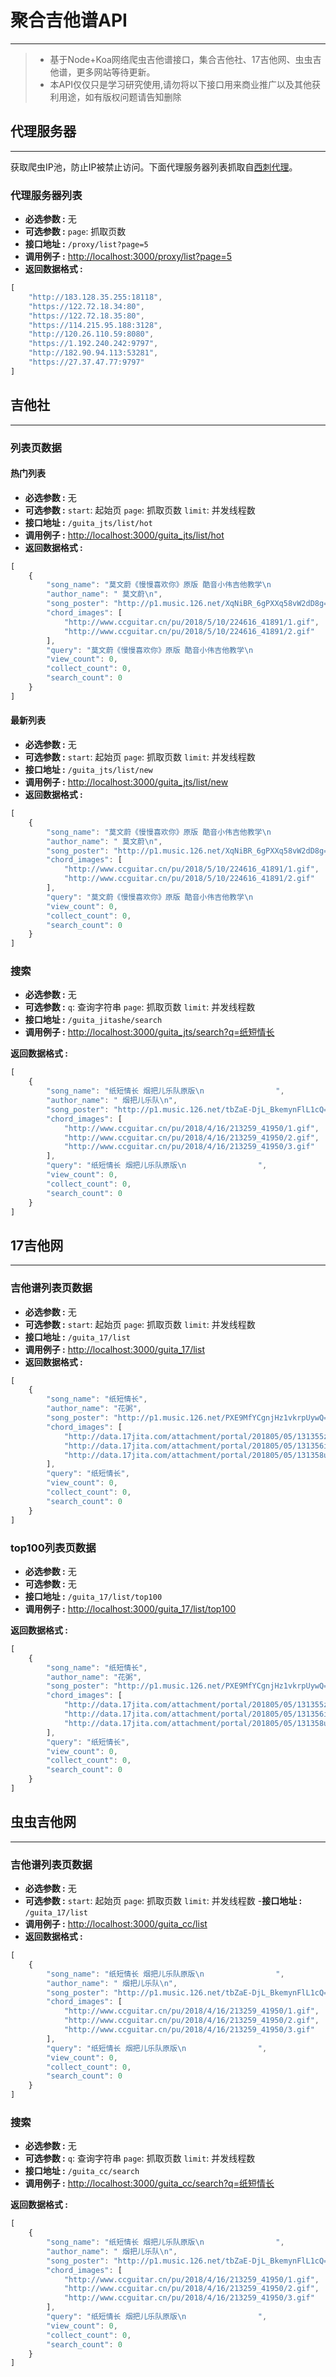 
# 聚合吉他谱API
---------------------------------------
> - 基于Node+Koa网络爬虫吉他谱接口，集合吉他社、17吉他网、虫虫吉他谱，更多网站等待更新。
> - 本API仅仅只是学习研究使用,请勿将以下接口用来商业推广以及其他获利用途，如有版权问题请告知删除

## 代理服务器
---------------------------------------
获取爬虫IP池，防止IP被禁止访问。下面代理服务器列表抓取自[西刺代理](http://www.xicidaili.com/)。

### 代理服务器列表

- **必选参数 :** 无
- **可选参数 :** `page`: 抓取页数
- **接口地址 :** `/proxy/list?page=5`
- **调用例子 :** [http://localhost:3000/proxy/list?page=5](http://localhost:3000/guita_17/list?page=5)
- **返回数据格式 :**

```javascript
[
    "http://183.128.35.255:18118",
    "https://122.72.18.34:80",
    "https://122.72.18.35:80",
    "https://114.215.95.188:3128",
    "http://120.26.110.59:8080",
    "https://1.192.240.242:9797",
    "http://182.90.94.113:53281",
    "https://27.37.47.77:9797"
]
```

## 吉他社
---------------------------------------

### 列表页数据

#### 热门列表
- **必选参数 :** 无
- **可选参数 :** `start`: 起始页 `page`: 抓取页数 `limit`: 并发线程数
- **接口地址 :** `/guita_jts/list/hot`
- **调用例子 :** [http://localhost:3000/guita_jts/list/hot](http://localhost:3000/guita_jts/list/hot)
- **返回数据格式 :**

```javascript
[
    {
        "song_name": "莫文蔚《慢慢喜欢你》原版 酷音小伟吉他教学\n                ",
        "author_name": " 莫文蔚\n",
        "song_poster": "http://p1.music.126.net/XqNiBR_6gPXXq58vW2dD8g==/109951163169448520.jpg",
        "chord_images": [
            "http://www.ccguitar.cn/pu/2018/5/10/224616_41891/1.gif",
            "http://www.ccguitar.cn/pu/2018/5/10/224616_41891/2.gif"
        ],
        "query": "莫文蔚《慢慢喜欢你》原版 酷音小伟吉他教学\n                ",
        "view_count": 0,
        "collect_count": 0,
        "search_count": 0
    }
]
```


#### 最新列表
- **必选参数 :** 无
- **可选参数 :** `start`: 起始页 `page`: 抓取页数 `limit`: 并发线程数
- **接口地址 :** `/guita_jts/list/new`
- **调用例子 :** [http://localhost:3000/guita_jts/list/new](http://localhost:3000/guita_jts/list/new)
- **返回数据格式 :**

```javascript
[
    {
        "song_name": "莫文蔚《慢慢喜欢你》原版 酷音小伟吉他教学\n                ",
        "author_name": " 莫文蔚\n",
        "song_poster": "http://p1.music.126.net/XqNiBR_6gPXXq58vW2dD8g==/109951163169448520.jpg",
        "chord_images": [
            "http://www.ccguitar.cn/pu/2018/5/10/224616_41891/1.gif",
            "http://www.ccguitar.cn/pu/2018/5/10/224616_41891/2.gif"
        ],
        "query": "莫文蔚《慢慢喜欢你》原版 酷音小伟吉他教学\n                ",
        "view_count": 0,
        "collect_count": 0,
        "search_count": 0
    }
]
```


### 搜索

- **必选参数 :** 无
- **可选参数 :** `q`: 查询字符串 `page`: 抓取页数 `limit`: 并发线程数
- **接口地址 :** `/guita_jitashe/search`
- **调用例子 :** [http://localhost:3000/guita_jts/search?q=纸短情长](http://localhost:3000/guita_jts/search?q=纸短情长)

**返回数据格式 :**
```javascript
[
    {
        "song_name": "纸短情长 烟把儿乐队原版\n                ",
        "author_name": " 烟把儿乐队\n",
        "song_poster": "http://p1.music.126.net/tbZaE-DjL_BkemynFlL1cQ==/109951163052534918.jpg",
        "chord_images": [
            "http://www.ccguitar.cn/pu/2018/4/16/213259_41950/1.gif",
            "http://www.ccguitar.cn/pu/2018/4/16/213259_41950/2.gif",
            "http://www.ccguitar.cn/pu/2018/4/16/213259_41950/3.gif"
        ],
        "query": "纸短情长 烟把儿乐队原版\n                ",
        "view_count": 0,
        "collect_count": 0,
        "search_count": 0
    }
]
```

## 17吉他网
---------------------------------------
### 吉他谱列表页数据

- **必选参数 :** 无
- **可选参数 :** `start`: 起始页 `page`: 抓取页数 `limit`: 并发线程数
- **接口地址 :** `/guita_17/list`
- **调用例子 :** [http://localhost:3000/guita_17/list](http://localhost:3000/guita_17/list)
- **返回数据格式 :**

```javascript
[
    {
        "song_name": "纸短情长",
        "author_name": "花粥",
        "song_poster": "http://p1.music.126.net/PXE9MfYCgnjHz1vkrpUywQ==/109951163290871736.jpg",
        "chord_images": [
            "http://data.17jita.com/attachment/portal/201805/05/131355zh5cb2sgsg2xof8o.png",
            "http://data.17jita.com/attachment/portal/201805/05/131356il4hryh33p34xpk9.png",
            "http://data.17jita.com/attachment/portal/201805/05/131358u2s24fyoip21z12o.png"
        ],
        "query": "纸短情长",
        "view_count": 0,
        "collect_count": 0,
        "search_count": 0
    }
]
```

### top100列表页数据

- **必选参数 :** 无
- **可选参数 :** 无
- **接口地址 :** `/guita_17/list/top100`
- **调用例子 :** [http://localhost:3000/guita_17/list/top100](http://localhost:3000/guita_17/list/top100)

**返回数据格式 :**
```javascript
[
    {
        "song_name": "纸短情长",
        "author_name": "花粥",
        "song_poster": "http://p1.music.126.net/PXE9MfYCgnjHz1vkrpUywQ==/109951163290871736.jpg",
        "chord_images": [
            "http://data.17jita.com/attachment/portal/201805/05/131355zh5cb2sgsg2xof8o.png",
            "http://data.17jita.com/attachment/portal/201805/05/131356il4hryh33p34xpk9.png",
            "http://data.17jita.com/attachment/portal/201805/05/131358u2s24fyoip21z12o.png"
        ],
        "query": "纸短情长",
        "view_count": 0,
        "collect_count": 0,
        "search_count": 0
    }
]
```

## 虫虫吉他网
---------------------------------------

### 吉他谱列表页数据

- **必选参数 :** 无
- **可选参数 :** `start`: 起始页 `page`: 抓取页数 `limit`: 并发线程数
-**接口地址 :** `/guita_17/list`
- **调用例子 :** [http://localhost:3000/guita_cc/list](http://localhost:3000/guita_cc/list)
- **返回数据格式 :**

```javascript
[
    {
        "song_name": "纸短情长 烟把儿乐队原版\n                ",
        "author_name": " 烟把儿乐队\n",
        "song_poster": "http://p1.music.126.net/tbZaE-DjL_BkemynFlL1cQ==/109951163052534918.jpg",
        "chord_images": [
            "http://www.ccguitar.cn/pu/2018/4/16/213259_41950/1.gif",
            "http://www.ccguitar.cn/pu/2018/4/16/213259_41950/2.gif",
            "http://www.ccguitar.cn/pu/2018/4/16/213259_41950/3.gif"
        ],
        "query": "纸短情长 烟把儿乐队原版\n                ",
        "view_count": 0,
        "collect_count": 0,
        "search_count": 0
    }
]
```

### 搜索

- **必选参数 :** 无
- **可选参数 :** `q`: 查询字符串 `page`: 抓取页数 `limit`: 并发线程数
- **接口地址 :** `/guita_cc/search`
- **调用例子 :** [http://localhost:3000/guita_cc/search?q=纸短情长](http://localhost:3000/guita_cc/search?q=纸短情长)

**返回数据格式 :**
```javascript
[
    {
        "song_name": "纸短情长 烟把儿乐队原版\n                ",
        "author_name": " 烟把儿乐队\n",
        "song_poster": "http://p1.music.126.net/tbZaE-DjL_BkemynFlL1cQ==/109951163052534918.jpg",
        "chord_images": [
            "http://www.ccguitar.cn/pu/2018/4/16/213259_41950/1.gif",
            "http://www.ccguitar.cn/pu/2018/4/16/213259_41950/2.gif",
            "http://www.ccguitar.cn/pu/2018/4/16/213259_41950/3.gif"
        ],
        "query": "纸短情长 烟把儿乐队原版\n                ",
        "view_count": 0,
        "collect_count": 0,
        "search_count": 0
    }
]
```

